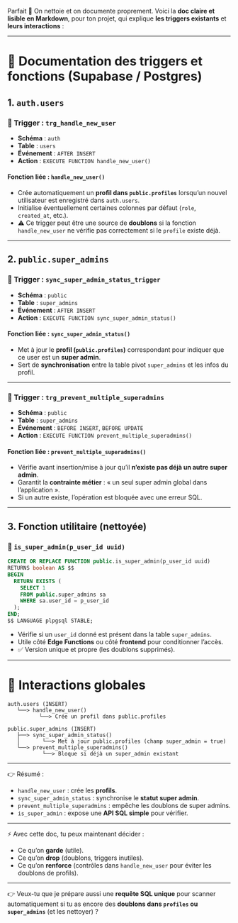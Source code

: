 Parfait 🙌 On nettoie et on documente proprement.
Voici la **doc claire et lisible en Markdown**, pour ton projet, qui explique **les triggers existants** et **leurs interactions** :

---

# 📑 Documentation des triggers et fonctions (Supabase / Postgres)

## 1. `auth.users`

### 🔹 Trigger : `trg_handle_new_user`

* **Schéma** : `auth`
* **Table** : `users`
* **Événement** : `AFTER INSERT`
* **Action** : `EXECUTE FUNCTION handle_new_user()`

#### Fonction liée : `handle_new_user()`

* Crée automatiquement un **profil dans `public.profiles`** lorsqu’un nouvel utilisateur est enregistré dans `auth.users`.
* Initialise éventuellement certaines colonnes par défaut (`role`, `created_at`, etc.).
* ⚠️ Ce trigger peut être une source de **doublons** si la fonction `handle_new_user` ne vérifie pas correctement si le `profile` existe déjà.

---

## 2. `public.super_admins`

### 🔹 Trigger : `sync_super_admin_status_trigger`

* **Schéma** : `public`
* **Table** : `super_admins`
* **Événement** : `AFTER INSERT`
* **Action** : `EXECUTE FUNCTION sync_super_admin_status()`

#### Fonction liée : `sync_super_admin_status()`

* Met à jour le **profil (`public.profiles`)** correspondant pour indiquer que ce user est un **super admin**.
* Sert de **synchronisation** entre la table pivot `super_admins` et les infos du profil.

---

### 🔹 Trigger : `trg_prevent_multiple_superadmins`

* **Schéma** : `public`
* **Table** : `super_admins`
* **Événement** : `BEFORE INSERT`, `BEFORE UPDATE`
* **Action** : `EXECUTE FUNCTION prevent_multiple_superadmins()`

#### Fonction liée : `prevent_multiple_superadmins()`

* Vérifie avant insertion/mise à jour qu’il **n’existe pas déjà un autre super admin**.
* Garantit la **contrainte métier** : « un seul super admin global dans l’application ».
* Si un autre existe, l’opération est bloquée avec une erreur SQL.

---

## 3. Fonction utilitaire (nettoyée)

### 🔹 `is_super_admin(p_user_id uuid)`

```sql
CREATE OR REPLACE FUNCTION public.is_super_admin(p_user_id uuid)
RETURNS boolean AS $$
BEGIN
  RETURN EXISTS (
    SELECT 1
    FROM public.super_admins sa
    WHERE sa.user_id = p_user_id
  );
END;
$$ LANGUAGE plpgsql STABLE;
```

* Vérifie si un `user_id` donné est présent dans la table `super_admins`.
* Utile côté **Edge Functions** ou côté **frontend** pour conditionner l’accès.
* ✅ Version unique et propre (les doublons supprimés).

---

# 🔗 Interactions globales

```
auth.users (INSERT)
   └──> handle_new_user()
          └──> Crée un profil dans public.profiles

public.super_admins (INSERT)
   ├──> sync_super_admin_status()
   │       └──> Met à jour public.profiles (champ super_admin = true)
   └──> prevent_multiple_superadmins()
           └──> Bloque si déjà un super_admin existant
```

---

👉 Résumé :

* `handle_new_user` : crée les **profils**.
* `sync_super_admin_status` : synchronise le **statut super admin**.
* `prevent_multiple_superadmins` : empêche les doublons de super admins.
* `is_super_admin` : expose une **API SQL simple** pour vérifier.

---

⚡ Avec cette doc, tu peux maintenant décider :

* Ce qu’on **garde** (utile).
* Ce qu’on **drop** (doublons, triggers inutiles).
* Ce qu’on **renforce** (contrôles dans `handle_new_user` pour éviter les doublons de profils).

---

👉 Veux-tu que je prépare aussi une **requête SQL unique** pour scanner automatiquement si tu as encore des **doublons dans `profiles` ou `super_admins`** (et les nettoyer) ?
